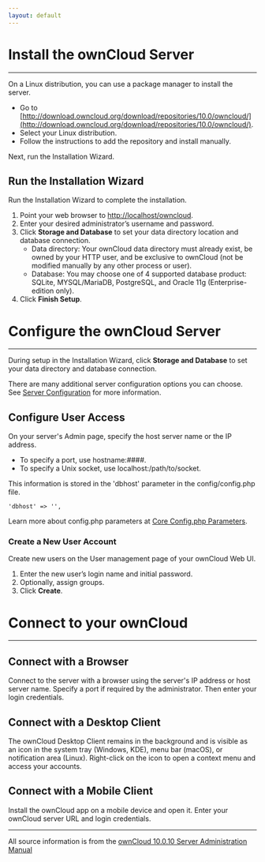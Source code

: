```yaml
---
layout: default
---
```

# Install the ownCloud Server
* * *
On a Linux distribution, you can use a package manager to install the server.

- Go to [http://download.owncloud.org/download/repositories/10.0/owncloud/](http://download.owncloud.org/download/repositories/10.0/owncloud/).
- Select your Linux distribution.
- Follow the instructions to add the repository and install manually.

Next, run the Installation Wizard.

## Run the Installation Wizard

Run the Installation Wizard to complete the installation.

   1. Point your web browser to [http://localhost/owncloud](http://localhost/owncloud).
   2. Enter your desired administrator’s username and password.
   3. Click __Storage and Database__ to set your data directory location and database connection.
      * Data directory: Your ownCloud data directory must already exist, be owned by your HTTP user, and be exclusive to ownCloud (not be modified manually by any other process or user).
      * Database: You may choose one of 4 supported database product: SQLite, MYSQL/MariaDB, PostgreSQL, and Oracle 11g (Enterprise-edition only).
   4. Click __Finish Setup__.

# Configure the ownCloud Server
* * *
During setup in the Installation Wizard, click __Storage and Database__ to set your data directory and database connection.

There are many additional server configuration options you can choose. See [Server Configuration](https://doc.owncloud.org/server/latest/admin_manual/configuration/server/) for more information.

## Configure User Access

On your server's Admin page, specify the host server name or the IP address.
  - To specify a port, use hostname:####.
  - To specify a Unix socket, use localhost:/path/to/socket.

This information is stored in the 'dbhost' parameter in the  config/config.php file.

    'dbhost' => '',

Learn more about config.php parameters at [Core Config.php Parameters](https://doc.owncloud.org/server/latest/admin_manual/configuration/server/config_sample_php_parameters.html).

### Create a New User Account

Create new users on the User management page of your ownCloud Web UI.

   1. Enter the new user’s login name and initial password.
   2. Optionally, assign groups.
   3. Click __Create__.

# Connect to your ownCloud
* * *
## Connect with a Browser

Connect to the server with a browser using the server's IP address or host server name. Specify a port if required by the administrator. Then enter your login credentials.

## Connect with a Desktop Client

The ownCloud Desktop Client remains in the background and is visible as an icon in the system tray (Windows, KDE), menu bar (macOS), or notification area (Linux). Right-click on the icon to open a context menu and access your accounts.

## Connect with a Mobile Client

Install the ownCloud app on a mobile device and open it. Enter your ownCloud server URL and login credentials.

* * *
All source information is from the [ownCloud 10.0.10 Server Administration Manual](https://doc.owncloud.org/server/latest/admin_manual/contents.html)

